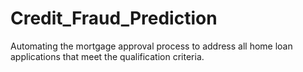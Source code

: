 # Credit_Fraud_Prediction
Automating the mortgage approval process to address all home loan applications that meet the qualification criteria.
